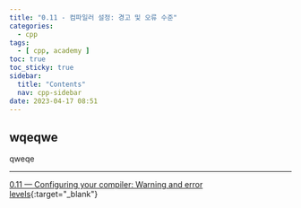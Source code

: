 ```yaml
---
title: "0.11 - 컴파일러 설정: 경고 및 오류 수준"
categories:
  - cpp
tags:
  - [ cpp, academy ]
toc: true
toc_sticky: true
sidebar:
  title: "Contents"
  nav: cpp-sidebar
date: 2023-04-17 08:51
---
```


## wqeqwe

qweqe

---

[0.11 — Configuring your compiler: Warning and error levels](https://www.learncpp.com/cpp-tutorial/configuring-your-compiler-warning-and-error-levels/){:target="_blank"}

<!--

<div class="notice--info" markdown="1">
<span class="notice-title">
**TITLE**
</span>

BODY
</div>

-->